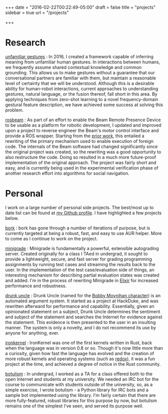 +++
date = "2016-02-22T00:22:49-05:00"
draft = false
title = "projects"
sidebar = true
url = "/projects"

+++

# Research

[unfamiliar gestures][unf]
: In 2016, I created a framework capable of inferring meaning from unfamiliar human gestures. In
interactions between humans, we frequently assume shared contextual knowledge and common grounding.
This allows us to make gestures without a guarantee that our conversational partners are familiar
with them, but maintain a reasonable level of certainty that we will be understood. Although this is
a desirable ability for human-robot interactions, current approaches to understanding gestures,
natural language, or the fusion thereof, fall short in this area. By applying techniques from
zero-shot learning to a novel frequency-domain gestural feature description, we have achieved some
success at solving this problem.

[rosbeam][rosb]
: As part of an effort to enable the Beam Remote Presence Device to be usable as a platform for
robotic development, I updated and improved upon a project to reverse engineer the Beam's motor
control interface and provide a ROS wrapper.  Starting from the [prior work][xlzrosb], this entailed
a rewriting of the primary mechanism used to enable execution of foreign code. The internals of the
Beam software had changed significantly since the original project was created, so the rewriting was
a good opportunity to also restructure the code. Doing so resulted in a much more future-proof
implementation of the original approach.  The project was fairly short and easy, and is currently
being used in the experimental verification phase of another research effort into algorithms for
social navigation.

[rosb]: https://github.com/cornell-rpal/rosbeam
[xlzrosb]: https://github.com/xlz/rosbeam
[unf]: https://github.com/cornell-rpal/unfamiliar-gestures

# Personal

I work on a large number of personal side projects. The best/most up to date list can be found at 
[my Github profile](https://github.com/wbthomason). I have highlighted a few projects below.

[bork][bork]
: bork has gone through a number of iterations of purpose, but is currently
targeted at being a robust, fast, and easy to use AUR helper. More to come as I
continue to work on the project.

[minigrade][minigrade]
: Minigrade is fundamentally a powerful, extensible autograding server. Created
originally for a class I TAed in undergrad, it sought to provide a lightweight,
secure, and fast server for grading programming assignments by running test
cases and streaming the results back to the user. In the implementation of the
test case/evaluation side of things, an interesting mechanism for describing
partial evaluation states was created and added. I'm in the process of rewriting
Minigrade in [Elixir](http://elixir-lang.org) for increased performance and
robustness.

[drunk uncle][drunkle]
: Drunk Uncle (named for the [Bobby Moynihan character][bobby]) is an automated
argument system. It started as a project at HackDuke, and was rewritten
afterward for performance and capability. Essentially, given an opinionated
statement on a subject, Drunk Uncle determines the sentiment and subject of the
statement and searches the Internet for evidence against the statement. This
evidence is then presented to the user in an insulting manner. The system is
only a novelty, and I do not recommend its use by anyone for anything, ever.
 
[ironkernel][ik]
: IronKernel was one of the first kernels written in Rust, back when the
language was in version 0.8 or so. Though it's now little more than a curiosity,
given how fast the language has evolved and the creation of more robust kernels
and operating systems (such as [redox](https://github.com/redox-os/redox)), it
was a fun project at the time, and achieved a degree of notice in the Rust
community.

[botulism][botu]
: In undergrad, I worked as a TA for a class offered both to the open Internet
and students at my university. We needed an IRC bot for the course to
communicate with students outside of the university, so, as a simple exercise, I
wrote botulism - a Python library for IRC bots and a sample bot implemented
using the library. I'm fairly certain that there are more fully-featured, robust
libraries for this purpose by now, but botulism remains one of the simplest I've
seen, and served its purpose well.

[bork]: https://github.com/wbthomason/bork
[minigrade]: https://github.com/wbthomason/minigrade
[drunkle]: https://github.com/wbthomason/drunk-uncle
[botu]: https://github.com/wbthomason/botulism
[rustl]: https://www.rust-lang.org/
[bobby]: https://www.nbc.com/saturday-night-live/cast/bobby-moynihan-15336/character/drunk-uncle-16241
[ik]: https://github.com/wbthomason/ironkernel
